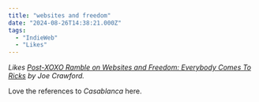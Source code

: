 ```yaml
---
title: "websites and freedom"
date: "2024-08-26T14:38:21.000Z"
tags: 
  - "IndieWeb"
  - "Likes"
---
```


_Likes [Post-XOXO Ramble on Websites and Freedom: Everybody Comes To Ricks](https://artlung.com/blog/2024/08/25/post-xoxo-ramble/) by Joe Crawford._

Love the references to _Casablanca_ here.
